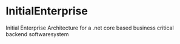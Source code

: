 # InitialEnterprise
Initial Enterprise Architecture for a .net core based business critical backend softwaresystem 
